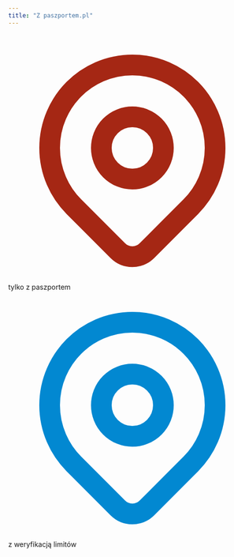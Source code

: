 ```yaml
---
title: "Z paszportem.pl"
---
```

<div class="container mx-auto">
  <div class="grid grid-cols-2 gap-6 p-2">
    <div class="flex justify-center rounded-xl p-2">
      <svg xmlns="http://www.w3.org/2000/svg" class="h-6 w-6" fill="none" viewBox="0 0 24 24" stroke="rgb(165, 39, 20)">
        <path stroke-linecap="round" stroke-linejoin="round" stroke-width="2" d="M17.657 16.657L13.414 20.9a1.998 1.998 0 01-2.827 0l-4.244-4.243a8 8 0 1111.314 0z" />
        <path stroke-linecap="round" stroke-linejoin="round" stroke-width="2" d="M15 11a3 3 0 11-6 0 3 3 0 016 0z" />
      </svg>
      tylko z paszportem
    </div>
    <div class="flex justify-center rounded-xl p-2">
      <svg xmlns="http://www.w3.org/2000/svg" class="h-6 w-6" fill="none" viewBox="0 0 24 24" stroke="rgb(2, 136, 209)">
        <path stroke-linecap="round" stroke-linejoin="round" stroke-width="2" d="M17.657 16.657L13.414 20.9a1.998 1.998 0 01-2.827 0l-4.244-4.243a8 8 0 1111.314 0z" />
        <path stroke-linecap="round" stroke-linejoin="round" stroke-width="2" d="M15 11a3 3 0 11-6 0 3 3 0 016 0z" />
      </svg>
      z weryfikacją limitów
    </div>
  </div>
</div>


<div class="flex flex-col h-screen" id="map"></div>

<script type="text/javascript">
var map = L.map('map').setView([52.121, 19.108], 7);
L.tileLayer('https://{s}.tile.openstreetmap.org/{z}/{x}/{y}.png', { attribution: '&copy; <a href="https://www.openstreetmap.org copyright">OpenStreetMap</a> contributors'}).addTo(map);

var iconRed = L.icon({
    iconUrl: 'icon-red.png',
    iconSize: [32, 32],
    iconAnchor: [32, 32],
    popupAnchor: [-16, -32],
});

var iconBlue = L.icon({
    iconUrl: 'icon-blue.png',
    iconSize: [32, 32],
    iconAnchor: [32, 32],
    popupAnchor: [-16, -32],
});

L.marker([52.4103899, 
            16.9028708], {icon: iconRed}).addTo(map).bindPopup('Min\'s Table').on('click', function () { this.openPopup();});
L.marker([52.2417036, 
            21.003417], {icon: iconRed}).addTo(map).bindPopup('Der Elefant').on('click', function () { this.openPopup();});
L.marker([52.2267835, 
            21.023166], {icon: iconRed}).addTo(map).bindPopup('Klub SPATiF').on('click', function () { this.openPopup();});
L.marker([52.4108548, 
            16.9259891], {icon: iconRed}).addTo(map).bindPopup('TWELVE COCKTAILS & Co.').on('click', function () { this.openPopup();});
L.marker([52.2203597, 
            21.0230554], {icon: iconRed}).addTo(map).bindPopup('JOEL SHARING CONCEPT').on('click', function () { this.openPopup();});
L.marker([52.2247013, 
            21.0078614], {icon: iconRed}).addTo(map).bindPopup('Bar Pacyfik').on('click', function () { this.openPopup();});
L.marker([52.220011, 
            21.017018], {icon: iconRed}).addTo(map).bindPopup('Veganda').on('click', function () { this.openPopup();});
L.marker([52.2267569, 
            21.0226229], {icon: iconRed}).addTo(map).bindPopup('Peaches Gastro Girls').on('click', function () { this.openPopup();});
L.marker([52.2300339, 
            21.021732], {icon: iconRed}).addTo(map).bindPopup('Wozownia').on('click', function () { this.openPopup();});
L.marker([52.2413639, 
            21.0234172], {icon: iconRed}).addTo(map).bindPopup('SAM Powiśle').on('click', function () { this.openPopup();});
L.marker([52.4076533, 
            16.9192016], {icon: iconRed}).addTo(map).bindPopup('Centrum Kultury - Zamek Cesarski w Poznaniu').on('click', function () { this.openPopup();});
L.marker([51.105003, 
            17.033076], {icon: iconRed}).addTo(map).bindPopup('Wrocławski Teatr Komedia').on('click', function () { this.openPopup();});
L.marker([50.66624, 
            17.920252], {icon: iconRed}).addTo(map).bindPopup('Ceska hospoda "U Czechofila"').on('click', function () { this.openPopup();});
L.marker([53.1249411, 
            23.1541319], {icon: iconRed}).addTo(map).bindPopup('Osteria Wino i smak').on('click', function () { this.openPopup();});
L.marker([52.4103805, 
            16.9028648], {icon: iconRed}).addTo(map).bindPopup('Kim Chi Ken').on('click', function () { this.openPopup();});
L.marker([52.2232018, 
            21.0086021], {icon: iconRed}).addTo(map).bindPopup('SOFRA cafe&restaurant').on('click', function () { this.openPopup();});
L.marker([52.182329, 
            21.0195804], {icon: iconRed}).addTo(map).bindPopup('Piwna Beczka').on('click', function () { this.openPopup();});
L.marker([52.408034, 
            16.9323671], {icon: iconRed}).addTo(map).bindPopup('Brovaria').on('click', function () { this.openPopup();});
L.marker([54.5145858, 
            18.5496075], {icon: iconRed}).addTo(map).bindPopup('F. Minga').on('click', function () { this.openPopup();});
L.marker([52.2670203, 
            20.9805803], {icon: iconRed}).addTo(map).bindPopup('Kalinowe Serce').on('click', function () { this.openPopup();});
L.marker([52.2311858, 
            21.0065384], {icon: iconBlue}).addTo(map).bindPopup('Kinoteka w PKiN').on('click', function () { this.openPopup();});
L.marker([54.343065, 
            18.661191], {icon: iconBlue}).addTo(map).bindPopup('Nie/Mięsny').on('click', function () { this.openPopup();});
L.marker([52.1216001, 
            20.7267852], {icon: iconBlue}).addTo(map).bindPopup('"Weranda Marii Domańskiej"').on('click', function () { this.openPopup();});
L.marker([51.1084155, 
            17.0241875], {icon: iconBlue}).addTo(map).bindPopup('VaffaNapoli').on('click', function () { this.openPopup();});
L.marker([52.2943868, 
            20.8131161], {icon: iconBlue}).addTo(map).bindPopup('Pizzeria Mięta').on('click', function () { this.openPopup();});
L.marker([51.245033, 
            22.550885], {icon: iconBlue}).addTo(map).bindPopup('Flying Tiger Copenhagen').on('click', function () { this.openPopup();});
L.marker([52.3024053, 
            21.0575808], {icon: iconBlue}).addTo(map).bindPopup('Multikino Targówek').on('click', function () { this.openPopup();});
</script>